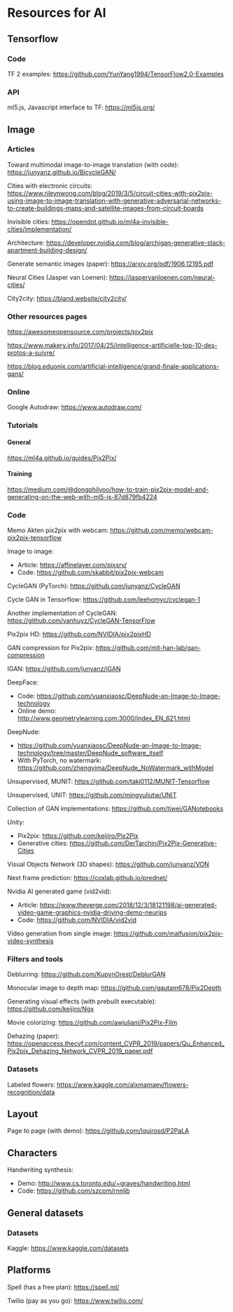 # Resources for AI

## Tensorflow
### Code
TF 2 examples: https://github.com/YunYang1994/TensorFlow2.0-Examples

### API
ml5.js, Javascript interface to TF: https://ml5js.org/





## Image

### Articles
Toward multimodal image-to-image translation (with code): https://junyanz.github.io/BicycleGAN/

Cities with electronic circuits: https://www.rileynwong.com/blog/2019/3/5/circuit-cities-with-pix2pix-using-image-to-image-translation-with-generative-adversarial-networks-to-create-buildings-maps-and-satellite-images-from-circuit-boards

Invisible cities: https://opendot.github.io/ml4a-invisible-cities/implementation/

Architecture: https://developer.nvidia.com/blog/archigan-generative-stack-apartment-building-design/

Generate semantic images (paper): https://arxiv.org/pdf/1906.12195.pdf

Neural Cities (Jasper van Loenen): https://jaspervanloenen.com/neural-cities/

City2city: https://bland.website/city2city/

### Other resources pages
https://awesomeopensource.com/projects/pix2pix

https://www.makery.info/2017/04/25/intelligence-artificielle-top-10-des-protos-a-suivre/

https://blog.eduonix.com/artificial-intelligence/grand-finale-applications-gans/

### Online

Google Autodraw: https://www.autodraw.com/

### Tutorials
#### General
https://ml4a.github.io/guides/Pix2Pix/

#### Training
https://medium.com/@dongphilyoo/how-to-train-pix2pix-model-and-generating-on-the-web-with-ml5-js-87d879fb4224

### Code

Memo Akten pix2pix with webcam: https://github.com/memo/webcam-pix2pix-tensorflow

Image to image:
  * Article: https://affinelayer.com/pixsrv/
  * Code: https://github.com/skabbit/pix2pix-webcam

CycleGAN (PyTorch): https://github.com/junyanz/CycleGAN

Cycle GAN in Tensorflow: https://github.com/leehomyc/cyclegan-1

Another implementation of CycleGAN: https://github.com/vanhuyz/CycleGAN-TensorFlow

Pix2pix HD: https://github.com/NVIDIA/pix2pixHD

GAN compression for Pix2pix: https://github.com/mit-han-lab/gan-compression

IGAN: https://github.com/junyanz/iGAN

DeepFace:
  * Code: https://github.com/yuanxiaosc/DeepNude-an-Image-to-Image-technology
  * Online demo: http://www.geometrylearning.com:3000/index_EN_621.html

DeepNude:
  * https://github.com/yuanxiaosc/DeepNude-an-Image-to-Image-technology/tree/master/DeepNude_software_itself
  * With PyTorch, no watermark: https://github.com/zhengyima/DeepNude_NoWatermark_withModel

Unsupervised, MUNIT: https://github.com/taki0112/MUNIT-Tensorflow

Unsupervised, UNIT: https://github.com/mingyuliutw/UNIT

Collection of GAN implementations: https://github.com/tjwei/GANotebooks

Unity:
  * Pix2pix: https://github.com/keijiro/Pix2Pix
  * Generative cities: https://github.com/DerTarchin/Pix2Pix-Generative-Cities

Visual Objects Network (3D shapes): https://github.com/junyanz/VON

Next frame prediction: https://coxlab.github.io/prednet/

Nvidia AI generated game (vid2vid):
  * Article: https://www.theverge.com/2018/12/3/18121198/ai-generated-video-game-graphics-nvidia-driving-demo-neurips
  * Code: https://github.com/NVIDIA/vid2vid

Video generation from single image: https://github.com/malfusion/pix2pix-video-synthesis

### Filters and tools

Deblurring: https://github.com/KupynOrest/DeblurGAN

Monocular image to depth map: https://github.com/gautam678/Pix2Depth

Generating visual effects (with prebuilt executable): https://github.com/keijiro/Ngx

Movie colorizing: https://github.com/awjuliani/Pix2Pix-Film

Dehazing (paper): https://openaccess.thecvf.com/content_CVPR_2019/papers/Qu_Enhanced_Pix2pix_Dehazing_Network_CVPR_2019_paper.pdf

### Datasets

Labeled flowers: https://www.kaggle.com/alxmamaev/flowers-recognition/data

## Layout

Page to page (with demo): https://github.com/lquirosd/P2PaLA



## Characters

Handwriting synthesis:
  * Demo: http://www.cs.toronto.edu/~graves/handwriting.html
  * Code: https://github.com/szcom/rnnlib

## General datasets

### Datasets

Kaggle: https://www.kaggle.com/datasets

## Platforms
Spell (has a free plan): https://spell.ml/

Twilio (pay as you go): https://www.twilio.com/
